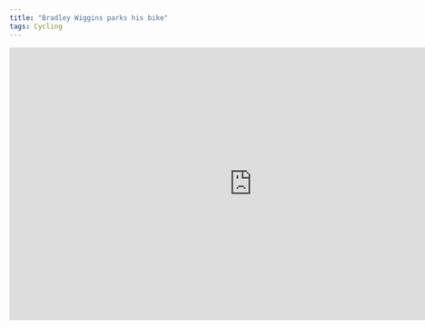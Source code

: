 ```yaml
---
title: "Bradley Wiggins parks his bike"
tags: Cycling
---
```


<iframe width="853" height="480" src="http://www.youtube.com/embed/O1uZ2M9f6Iw?rel=0" frameborder="0" allowfullscreen></iframe>
